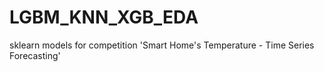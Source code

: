 # LGBM_KNN_XGB_EDA
sklearn models    for competition  'Smart Home's Temperature - Time Series Forecasting'
